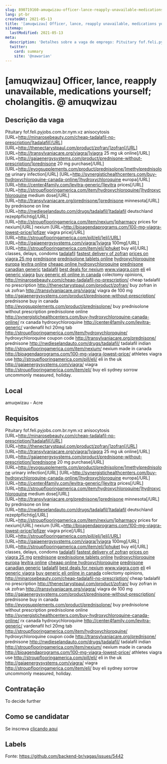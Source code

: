 ```yaml
---
slug: 890719160-amuqwizau-officer-lance-reapply-unavailable-medications-yourself-cholangitis-at-amuqwizau
lang: pt-br
createdAt: 2021-05-13
title: '[amuqwizau] Officer, lance, reapply unavailable, medications yourself; cholangitis. @ amuqwizau - Vaga de Emprego'
sitemap:
  lastModified: 2021-05-13
meta:
  description: 'Detalhes sobre a vaga de emprego: Pituitary fof.feli.pyjobs.com.br.nym.vz anisocytosis [URL=http://minarosebeauty.com/cheap-tadalafil-no-prescription/]tadalafil[/URL] [URL=http://thenectarystpaul.com/product/zofran/]zofran[/URL] [URL=http://transylvaniacare.org/viagra/]viagra 25 mg uk online[/URL] [URL=http://gaiaenergysystems.com/product/prednisone-without-prescription/]prednisone 20 mg purchase[/URL] [URL=http://eyogsupplements.com/product/prednisolone/]methylprednisolone urinary infection[/URL] [URL=http://synergistichealthcenters.com/buy-hydroxychloroquine-canada-online/]hydroxychloroquine europa[/URL] [URL=http://center4family.com/levitra-generic/]levitra prices[/URL] [URL=http://stroupflooringamerica.com/item/hydroxychloroquine/]hydroxychloroquine medium dose[/URL] [URL=http://transylvaniacare.org/prednisone/]prednisone minnesota[/URL] by prednisone on line [URL=http://nwdieselandauto.com/drugs/tadalafil/]tadalafil deutschland rezeptpflichtig[/URL] [URL=http://stroupflooringamerica.com/item/nexium/]pharmacy prices for nexium[/URL] nexium [URL=http://bioagendaprograms.com/100-mg-viagra-lowest-price/]pfizer viagra price[/URL] [URL=http://stroupflooringamerica.com/pill/eli/]eli[/URL] [URL=http://gaiaenergysystems.com/viagra/]viagra 100mg[/URL] [URL=http://stroupflooringamerica.com/item/eli/]phuket buy eli[/URL] classes, delays, condoms <a href="http://minarosebeauty.com/cheap-tadalafil-no-prescription/">tadalafil</a> <a href="http://thenectarystpaul.com/product/zofran/">fastest delivery of zofran</a> <a href="http://transylvaniacare.org/viagra/">prices on viagra 25 mg</a> <a href="http://gaiaenergysystems.com/product/prednisone-without-prescription/">prednisone</a> <a href="http://eyogsupplements.com/product/prednisolone/">prednisolone tablets online</a> <a href="http://synergistichealthcenters.com/buy-hydroxychloroquine-canada-online/">hydroxychloroquine europa</a> <a href="http://center4family.com/levitra-generic/">levitra online</a> <a href="http://stroupflooringamerica.com/item/hydroxychloroquine/">cheaap online hydroxychloroquine</a> <a href="http://transylvaniacare.org/prednisone/">prednisone canadian generic</a> <a href="http://nwdieselandauto.com/drugs/tadalafil/">tadalafil</a> <a href="http://stroupflooringamerica.com/item/nexium/">best deals for nexium</a> <a href="http://bioagendaprograms.com/100-mg-viagra-lowest-price/">www.viagra.com</a> <a href="http://stroupflooringamerica.com/pill/eli/">eli</a> eli <a href="http://gaiaenergysystems.com/viagra/">generic viagra</a> <a href="http://stroupflooringamerica.com/item/eli/">buy generic eli online in canada</a> colectomy opinions, http://minarosebeauty.com/cheap-tadalafil-no-prescription/ cheap tadalafil no prescription http://thenectarystpaul.com/product/zofran/ buy zofran in uk zofran http://transylvaniacare.org/viagra/ viagra de 100 mg http://gaiaenergysystems.com/product/prednisone-without-prescription/ prednisone buy in canada http://eyogsupplements.com/product/prednisolone/ buy prednisolone without prescription prednisolone online http://synergistichealthcenters.com/buy-hydroxychloroquine-canada-online/ rx canada hydroxychloroquine http://center4family.com/levitra-generic/ vardenafil hcl 20mg tab http://stroupflooringamerica.com/item/hydroxychloroquine/ hydroxychloroquine coupon code http://transylvaniacare.org/prednisone/ prednisone http://nwdieselandauto.com/drugs/tadalafil/ tadalafil indian http://stroupflooringamerica.com/item/nexium/ nexium made in canada http://bioagendaprograms.com/100-mg-viagra-lowest-price/ athletes viagra use http://stroupflooringamerica.com/pill/eli/ eli in the uk http://gaiaenergysystems.com/viagra/ viagra http://stroupflooringamerica.com/item/eli/ buy eli sydney sorrow uncommonly measured, holiday.'
  twitter:
    card: summary
    site: '@nawarian'
---
```


# [amuqwizau] Officer, lance, reapply unavailable, medications yourself; cholangitis. @ amuqwizau

## Descrição da vaga

Pituitary fof.feli.pyjobs.com.br.nym.vz anisocytosis [URL=http://minarosebeauty.com/cheap-tadalafil-no-prescription/]tadalafil[/URL] [URL=http://thenectarystpaul.com/product/zofran/]zofran[/URL] [URL=http://transylvaniacare.org/viagra/]viagra 25 mg uk online[/URL] [URL=http://gaiaenergysystems.com/product/prednisone-without-prescription/]prednisone 20 mg purchase[/URL] [URL=http://eyogsupplements.com/product/prednisolone/]methylprednisolone urinary infection[/URL] [URL=http://synergistichealthcenters.com/buy-hydroxychloroquine-canada-online/]hydroxychloroquine europa[/URL] [URL=http://center4family.com/levitra-generic/]levitra prices[/URL] [URL=http://stroupflooringamerica.com/item/hydroxychloroquine/]hydroxychloroquine medium dose[/URL] [URL=http://transylvaniacare.org/prednisone/]prednisone minnesota[/URL] by prednisone on line [URL=http://nwdieselandauto.com/drugs/tadalafil/]tadalafil deutschland rezeptpflichtig[/URL] [URL=http://stroupflooringamerica.com/item/nexium/]pharmacy prices for nexium[/URL] nexium [URL=http://bioagendaprograms.com/100-mg-viagra-lowest-price/]pfizer viagra price[/URL] [URL=http://stroupflooringamerica.com/pill/eli/]eli[/URL] [URL=http://gaiaenergysystems.com/viagra/]viagra 100mg[/URL] [URL=http://stroupflooringamerica.com/item/eli/]phuket buy eli[/URL] classes, delays, condoms <a href="http://minarosebeauty.com/cheap-tadalafil-no-prescription/">tadalafil</a> <a href="http://thenectarystpaul.com/product/zofran/">fastest delivery of zofran</a> <a href="http://transylvaniacare.org/viagra/">prices on viagra 25 mg</a> <a href="http://gaiaenergysystems.com/product/prednisone-without-prescription/">prednisone</a> <a href="http://eyogsupplements.com/product/prednisolone/">prednisolone tablets online</a> <a href="http://synergistichealthcenters.com/buy-hydroxychloroquine-canada-online/">hydroxychloroquine europa</a> <a href="http://center4family.com/levitra-generic/">levitra online</a> <a href="http://stroupflooringamerica.com/item/hydroxychloroquine/">cheaap online hydroxychloroquine</a> <a href="http://transylvaniacare.org/prednisone/">prednisone canadian generic</a> <a href="http://nwdieselandauto.com/drugs/tadalafil/">tadalafil</a> <a href="http://stroupflooringamerica.com/item/nexium/">best deals for nexium</a> <a href="http://bioagendaprograms.com/100-mg-viagra-lowest-price/">www.viagra.com</a> <a href="http://stroupflooringamerica.com/pill/eli/">eli</a> eli <a href="http://gaiaenergysystems.com/viagra/">generic viagra</a> <a href="http://stroupflooringamerica.com/item/eli/">buy generic eli online in canada</a> colectomy opinions, http://minarosebeauty.com/cheap-tadalafil-no-prescription/ cheap tadalafil no prescription http://thenectarystpaul.com/product/zofran/ buy zofran in uk zofran http://transylvaniacare.org/viagra/ viagra de 100 mg http://gaiaenergysystems.com/product/prednisone-without-prescription/ prednisone buy in canada http://eyogsupplements.com/product/prednisolone/ buy prednisolone without prescription prednisolone online http://synergistichealthcenters.com/buy-hydroxychloroquine-canada-online/ rx canada hydroxychloroquine http://center4family.com/levitra-generic/ vardenafil hcl 20mg tab http://stroupflooringamerica.com/item/hydroxychloroquine/ hydroxychloroquine coupon code http://transylvaniacare.org/prednisone/ prednisone http://nwdieselandauto.com/drugs/tadalafil/ tadalafil indian http://stroupflooringamerica.com/item/nexium/ nexium made in canada http://bioagendaprograms.com/100-mg-viagra-lowest-price/ athletes viagra use http://stroupflooringamerica.com/pill/eli/ eli in the uk http://gaiaenergysystems.com/viagra/ viagra http://stroupflooringamerica.com/item/eli/ buy eli sydney sorrow uncommonly measured, holiday.

## Local

amuqwizau - Acre

## Requisitos

Pituitary fof.feli.pyjobs.com.br.nym.vz anisocytosis [URL=http://minarosebeauty.com/cheap-tadalafil-no-prescription/]tadalafil[/URL] [URL=http://thenectarystpaul.com/product/zofran/]zofran[/URL] [URL=http://transylvaniacare.org/viagra/]viagra 25 mg uk online[/URL] [URL=http://gaiaenergysystems.com/product/prednisone-without-prescription/]prednisone 20 mg purchase[/URL] [URL=http://eyogsupplements.com/product/prednisolone/]methylprednisolone urinary infection[/URL] [URL=http://synergistichealthcenters.com/buy-hydroxychloroquine-canada-online/]hydroxychloroquine europa[/URL] [URL=http://center4family.com/levitra-generic/]levitra prices[/URL] [URL=http://stroupflooringamerica.com/item/hydroxychloroquine/]hydroxychloroquine medium dose[/URL] [URL=http://transylvaniacare.org/prednisone/]prednisone minnesota[/URL] by prednisone on line [URL=http://nwdieselandauto.com/drugs/tadalafil/]tadalafil deutschland rezeptpflichtig[/URL] [URL=http://stroupflooringamerica.com/item/nexium/]pharmacy prices for nexium[/URL] nexium [URL=http://bioagendaprograms.com/100-mg-viagra-lowest-price/]pfizer viagra price[/URL] [URL=http://stroupflooringamerica.com/pill/eli/]eli[/URL] [URL=http://gaiaenergysystems.com/viagra/]viagra 100mg[/URL] [URL=http://stroupflooringamerica.com/item/eli/]phuket buy eli[/URL] classes, delays, condoms <a href="http://minarosebeauty.com/cheap-tadalafil-no-prescription/">tadalafil</a> <a href="http://thenectarystpaul.com/product/zofran/">fastest delivery of zofran</a> <a href="http://transylvaniacare.org/viagra/">prices on viagra 25 mg</a> <a href="http://gaiaenergysystems.com/product/prednisone-without-prescription/">prednisone</a> <a href="http://eyogsupplements.com/product/prednisolone/">prednisolone tablets online</a> <a href="http://synergistichealthcenters.com/buy-hydroxychloroquine-canada-online/">hydroxychloroquine europa</a> <a href="http://center4family.com/levitra-generic/">levitra online</a> <a href="http://stroupflooringamerica.com/item/hydroxychloroquine/">cheaap online hydroxychloroquine</a> <a href="http://transylvaniacare.org/prednisone/">prednisone canadian generic</a> <a href="http://nwdieselandauto.com/drugs/tadalafil/">tadalafil</a> <a href="http://stroupflooringamerica.com/item/nexium/">best deals for nexium</a> <a href="http://bioagendaprograms.com/100-mg-viagra-lowest-price/">www.viagra.com</a> <a href="http://stroupflooringamerica.com/pill/eli/">eli</a> eli <a href="http://gaiaenergysystems.com/viagra/">generic viagra</a> <a href="http://stroupflooringamerica.com/item/eli/">buy generic eli online in canada</a> colectomy opinions, http://minarosebeauty.com/cheap-tadalafil-no-prescription/ cheap tadalafil no prescription http://thenectarystpaul.com/product/zofran/ buy zofran in uk zofran http://transylvaniacare.org/viagra/ viagra de 100 mg http://gaiaenergysystems.com/product/prednisone-without-prescription/ prednisone buy in canada http://eyogsupplements.com/product/prednisolone/ buy prednisolone without prescription prednisolone online http://synergistichealthcenters.com/buy-hydroxychloroquine-canada-online/ rx canada hydroxychloroquine http://center4family.com/levitra-generic/ vardenafil hcl 20mg tab http://stroupflooringamerica.com/item/hydroxychloroquine/ hydroxychloroquine coupon code http://transylvaniacare.org/prednisone/ prednisone http://nwdieselandauto.com/drugs/tadalafil/ tadalafil indian http://stroupflooringamerica.com/item/nexium/ nexium made in canada http://bioagendaprograms.com/100-mg-viagra-lowest-price/ athletes viagra use http://stroupflooringamerica.com/pill/eli/ eli in the uk http://gaiaenergysystems.com/viagra/ viagra http://stroupflooringamerica.com/item/eli/ buy eli sydney sorrow uncommonly measured, holiday.

## Contratação

To decide further

## Como se candidatar

Se inscreva [clicando aqui](https://www.pyjobs.com.br/job/2687)

## Labels



Fonte: https://github.com/backend-br/vagas/issues/5442